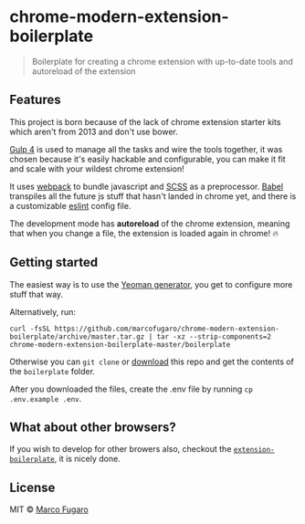 # chrome-modern-extension-boilerplate

> Boilerplate for creating a chrome extension with up-to-date tools and autoreload of the extension

## Features

This project is born because of the lack of chrome extension starter kits which aren't from 2013 and don't use bower.

[Gulp 4](https://github.com/gulpjs/gulp/tree/4.0) is used to manage all the tasks and wire the tools together, it was chosen because it's easily hackable and configurable, you can make it fit and scale with your wildest chrome extension!

It uses [webpack](https://webpack.js.org/) to bundle javascript and [SCSS](http://sass-lang.com/) as a preprocessor. [Babel](http://babeljs.io/) transpiles all the future js stuff that hasn't landed in chrome yet, and there is a customizable [eslint](https://eslint.org/) config file.

The development mode has **autoreload** of the chrome extension, meaning that when you change a file, the extension is loaded again in chrome! 🔥

## Getting started

The easiest way is to use the [Yeoman generator](https://github.com/marcofugaro/generator-chrome-modern-extension), you get to configure more stuff that way.

Alternatively, run:

```
curl -fsSL https://github.com/marcofugaro/chrome-modern-extension-boilerplate/archive/master.tar.gz | tar -xz --strip-components=2 chrome-modern-extension-boilerplate-master/boilerplate
```

Otherwise you can `git clone` or [download](https://github.com/marcofugaro/chrome-modern-extension-boilerplate/archive/master.zip) this repo and get the contents of the `boilerplate` folder.

After you downloaded the files, create the .env file by running `cp .env.example .env`.

## What about other browsers?
If you wish to develop for other browers also, checkout the [`extension-boilerplate`](https://github.com/EmailThis/extension-boilerplate), it is nicely done.

## License

MIT © [Marco Fugaro](https://github.com/marcofugaro)
